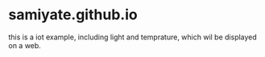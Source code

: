 # samiyate.github.io
this is a iot example, including light and temprature, which wil be displayed on a web.
